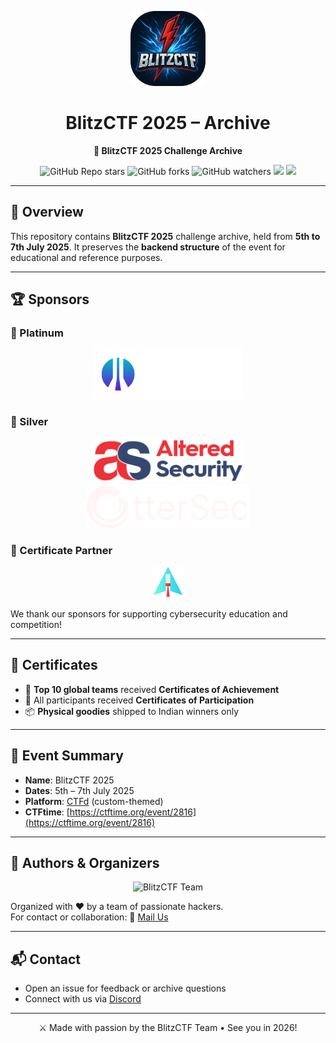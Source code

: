 <p align="center">
  <img src="https://github.com/1nv1sibl3/BlitzCTF-2025/blob/main/files/1950a9dba9ba3acb78df8bcede10a3f0/BlitzCTF.png" alt="BlitzCTF 2025 Logo" height="120">
</p>


<h1 align="center">BlitzCTF 2025 – Archive</h1>

<p align="center">
  <strong>📁 BlitzCTF 2025 Challenge Archive</strong>
</p>

<p align="center">
  <img alt="GitHub Repo stars" src="https://img.shields.io/github/stars/1nv1sibl3/BlitzCTF-2025?style=social">
  <img alt="GitHub forks" src="https://img.shields.io/github/forks/1nv1sibl3/BlitzCTF-2025?style=social">
  <img alt="GitHub watchers" src="https://img.shields.io/github/watchers/1nv1sibl3/BlitzCTF-2025?style=social">
  <a href="https://ctftime.org/event/2816"><img src="https://img.shields.io/badge/CTFtime-listed-blueviolet?style=flat-square" /></a>
  <img src="https://img.shields.io/badge/event%20date-5--7%20July%202025-orange?style=flat-square" />
</p>

---

## 📌 Overview

This repository contains **BlitzCTF 2025** challenge archive, held from **5th to 7th July 2025**. It preserves the **backend structure** of the event for educational and reference purposes.

---

## 🏆 Sponsors

### 🥇 Platinum
<p align="center">
  <img src="https://github.com/1nv1sibl3/BlitzCTF-2025/blob/main/files/ffa333ad077fb93e372973e6f7f01d67/OffSec_Tagline_White_Text.png" alt="OffSec" height="80">
</p>

### 🥈 Silver
<p align="center">
  <img src="https://github.com/1nv1sibl3/BlitzCTF-2025/blob/main/files/aa340ffeed64da5b654c5b525ddcf6c0/AlteredSecurity.png" alt="Altered Security" height="70" style="margin: 0 20px;">
  <img src="https://github.com/1nv1sibl3/BlitzCTF-2025/blob/main/files/9e8f61a8aa9c03be59df6fcc5063ea15/OtterSec.webp" alt="OtterSec" height="70" style="margin: 0 20px;">
</p>

### 📜 Certificate Partner
<p align="center">
  <img src="https://github.com/1nv1sibl3/BlitzCTF-2025/blob/main/files/2dd4b2a8c199d940425aa54cf30022eb/givemycertificate.png" alt="GiveMyCertificate" height="50">
</p>

We thank our sponsors for supporting cybersecurity education and competition!

---

## 📜 Certificates

- 🏅 **Top 10 global teams** received **Certificates of Achievement**
- 📜 All participants received **Certificates of Participation**
- 📦 **Physical goodies** shipped to Indian winners only

---

## 📅 Event Summary

- **Name**: BlitzCTF 2025  
- **Dates**: 5th – 7th July 2025  
- **Platform**: [CTFd](https://ctfd.io) (custom-themed)  
- **CTFtime**: [https://ctftime.org/event/2816](https://ctftime.org/event/2816)

---

## 🧠 Authors & Organizers

<p align="center">
  <img src="https://github.com/user-attachments/assets/5fc447c4-8876-49ac-a067-81d01ff921f8" alt="BlitzCTF Team" width="700">
</p>

Organized with ❤️ by a team of passionate hackers.  
For contact or collaboration: 📧 [Mail Us](mailto:contact@blitzhack.xyz)

---

## 📬 Contact

- Open an issue for feedback or archive questions
- Connect with us via [Discord](https://discord.blitzhack.xyz) 

---

<p align="center">
  ⚔️ Made with passion by the BlitzCTF Team • See you in 2026!
</p>

